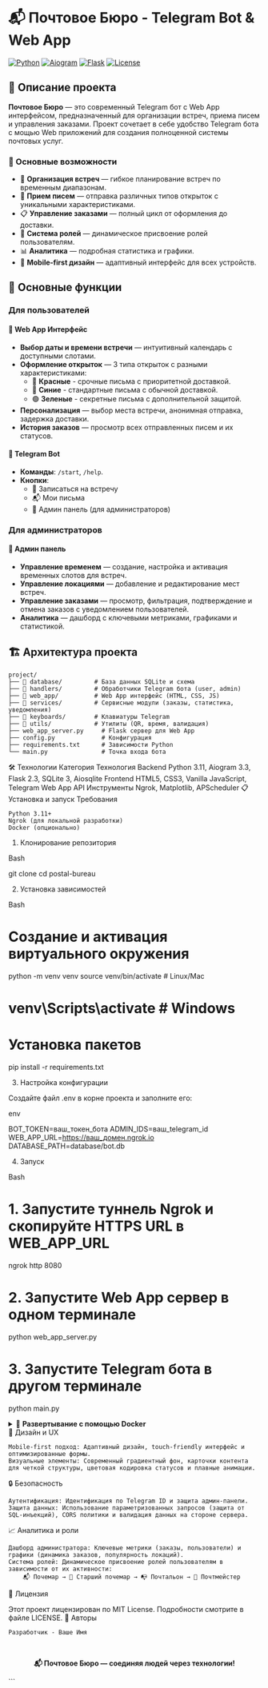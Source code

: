 # 📬 Почтовое Бюро - Telegram Bot & Web App

[![Python](https://img.shields.io/badge/Python-3.11-blue)](https://www.python.org/)
[![Aiogram](https://img.shields.io/badge/Aiogram-3.3.0-red)](https://docs.aiogram.dev/)
[![Flask](https://img.shields.io/badge/Flask-2.3.3-green)](https://flask.palletsprojects.com/)
[![License](https://img.shields.io/badge/License-MIT-yellow)](LICENSE)

## 📖 Описание проекта

**Почтовое Бюро** — это современный Telegram бот с Web App интерфейсом, предназначенный для организации встреч, приема писем и управления заказами. Проект сочетает в себе удобство Telegram бота с мощью Web приложений для создания полноценной системы почтовых услуг.

### 🎯 Основные возможности

-   📅 **Организация встреч** — гибкое планирование встреч по временным диапазонам.
-   💌 **Прием писем** — отправка различных типов открыток с уникальными характеристиками.
-   📋 **Управление заказами** — полный цикл от оформления до доставки.
-   👥 **Система ролей** — динамическое присвоение ролей пользователям.
-   📊 **Аналитика** — подробная статистика и графики.
-   📱 **Mobile-first дизайн** — адаптивный интерфейс для всех устройств.

## 🚀 Основные функции

### Для пользователей

#### 📲 Web App Интерфейс

-   **Выбор даты и времени встречи** — интуитивный календарь с доступными слотами.
-   **Оформление открыток** — 3 типа открыток с разными характеристиками:
    -   🔴 **Красные** - срочные письма с приоритетной доставкой.
    -   🔵 **Синие** - стандартные письма с обычной доставкой.
    -   🟢 **Зеленые** - секретные письма с дополнительной защитой.
-   **Персонализация** — выбор места встречи, анонимная отправка, задержка доставки.
-   **История заказов** — просмотр всех отправленных писем и их статусов.

#### 🤖 Telegram Bot

-   **Команды**: `/start`, `/help`.
-   **Кнопки**:
    -   📅 Записаться на встречу
    -   📬 Мои письма
    -   👑 Админ панель (для администраторов)

### Для администраторов

#### 👑 Админ панель

-   **Управление временем** — создание, настройка и активация временных слотов для встреч.
-   **Управление локациями** — добавление и редактирование мест встреч.
-   **Управление заказами** — просмотр, фильтрация, подтверждение и отмена заказов с уведомлением пользователей.
-   **Аналитика** — дашборд с ключевыми метриками, графиками и статистикой.

## 🏗️ Архитектура проекта

```text
project/
├── 📁 database/         # База данных SQLite и схема
├── 📁 handlers/         # Обработчики Telegram бота (user, admin)
├── 📁 web_app/          # Web App интерфейс (HTML, CSS, JS)
├── 📁 services/         # Сервисные модули (заказы, статистика, уведомления)
├── 📁 keyboards/        # Клавиатуры Telegram
├── 📁 utils/            # Утилиты (QR, время, валидация)
├── web_app_server.py     # Flask сервер для Web App
├── config.py             # Конфигурация
├── requirements.txt      # Зависимости Python
└── main.py               # Точка входа бота
```

🛠️ Технологии
Категория	Технология
Backend	Python 3.11, Aiogram 3.3, Flask 2.3, SQLite 3, Aiosqlite
Frontend	HTML5, CSS3, Vanilla JavaScript, Telegram Web App API
Инструменты	Ngrok, Matplotlib, APScheduler
📋 Установка и запуск
Требования

    Python 3.11+
    Ngrok (для локальной разработки)
    Docker (опционально)

1. Клонирование репозитория

Bash

git clone <repository-url>
cd postal-bureau

2. Установка зависимостей

Bash

# Создание и активация виртуального окружения
python -m venv venv
source venv/bin/activate  # Linux/Mac
# venv\Scripts\activate    # Windows

# Установка пакетов
pip install -r requirements.txt

3. Настройка конфигурации

Создайте файл .env в корне проекта и заполните его:

env

BOT_TOKEN=ваш_токен_бота
ADMIN_IDS=ваш_telegram_id
WEB_APP_URL=https://ваш_домен.ngrok.io
DATABASE_PATH=database/bot.db

4. Запуск

Bash

# 1. Запустите туннель Ngrok и скопируйте HTTPS URL в WEB_APP_URL
ngrok http 8080

# 2. Запустите Web App сервер в одном терминале
python web_app_server.py

# 3. Запустите Telegram бота в другом терминале
python main.py

<details> <summary>🐳 <b>Развертывание с помощью Docker</b></summary>

Для запуска проекта с помощью Docker, убедитесь, что ваш .env файл настроен, и выполните команду:

Bash

docker-compose up --build

<details> <summary>📄 <b>Dockerfile</b></summary>

Dockerfile

# Используем официальный образ Python 3.11
FROM python:3.11-slim

# Установка переменных окружения
ENV PYTHONDONTWRITEBYTECODE=1
ENV PYTHONUNBUFFERED=1

# Установка рабочей директории
WORKDIR /app

# Копирование файлов зависимостей
COPY requirements.txt .

# Установка зависимостей
RUN pip install --no-cache-dir -r requirements.txt

# Копирование всего проекта
COPY . .

# Создание необходимых директорий
RUN mkdir -p database static web_app

# Открытие портов
EXPOSE 8080

# Команда для запуска приложения
CMD ["python", "web_app_server.py"]

</details><details> <summary>📄 <b>docker-compose.yml</b></summary>

YAML

version: '3.8'

services:
  webapp:
    build: .
    ports:
      - "8080:8080"
    environment:
      - BOT_TOKEN=${BOT_TOKEN}
      - ADMIN_IDS=${ADMIN_IDS}
      - WEB_APP_URL=${WEB_APP_URL}
      - DATABASE_PATH=/app/database/bot.db
    volumes:
      - ./database:/app/database
    restart: unless-stopped

  bot:
    build: .
    command: python main.py
    environment:
      - BOT_TOKEN=${BOT_TOKEN}
      - ADMIN_IDS=${ADMIN_IDS}
      - WEB_APP_URL=${WEB_APP_URL}
      - DATABASE_PATH=/app/database/bot.db
    volumes:
      - ./database:/app/database
    restart: unless-stopped

</details></details>
🎨 Дизайн и UX

    Mobile-first подход: Адаптивный дизайн, touch-friendly интерфейс и оптимизированные формы.
    Визуальные элементы: Современный градиентный фон, карточки контента для четкой структуры, цветовая кодировка статусов и плавные анимации.

🔒 Безопасность

    Аутентификация: Идентификация по Telegram ID и защита админ-панели.
    Защита данных: Использование параметризованных запросов (защита от SQL-инъекций), CORS политики и валидация данных на стороне сервера.

📈 Аналитика и роли

    Дашборд администратора: Ключевые метрики (заказы, пользователи) и графики (динамика заказов, популярность локаций).
    Система ролей: Динамическое присвоение ролей пользователям в зависимости от их активности:
        📬 Почемар → 📮 Старший почемар → 📭 Почтальон → 👑 Почтмейстер

📄 Лицензия

Этот проект лицензирован по MIT License. Подробности смотрите в файле LICENSE.
👥 Авторы

    Разработчик - Ваше Имя

<br><p align="center"> <strong>📬 Почтовое Бюро — соединяя людей через технологии!</strong> </p> ```